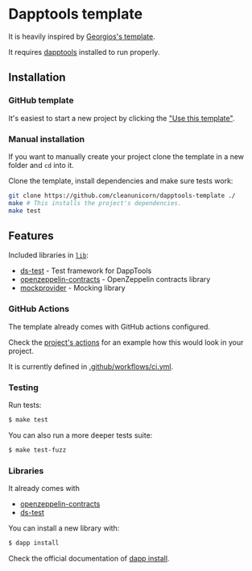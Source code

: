 # Dapptools template

It is heavily inspired by [Georgios's template](https://github.com/gakonst/dapptools-template).

It requires [dapptools](https://github.com/dapphub/dapptools) installed to run properly.

## Installation

### GitHub template

It's easiest to start a new project by clicking the ["Use this template"](https://github.com/cleanunicorn/dapptools-template/generate).

### Manual installation

If you want to manually create your project clone the template in a new folder and `cd` into it.

Clone the template, install dependencies and make sure tests work:

```sh
git clone https://github.com/cleanunicorn/dapptools-template ./
make # This installs the project's dependencies.
make test
```

## Features

Included libraries in [`lib`](lib/):

- [ds-test](https://github.com/dapphub/ds-test) - Test framework for DappTools
- [openzeppelin-contracts](https://github.com/OpenZeppelin/openzeppelin-contracts) - OpenZeppelin contracts library
- [mockprovider](https://github.com/cleanunicorn/mockprovider) - Mocking library

### GitHub Actions

The template already comes with GitHub actions configured.

Check the [project's actions](https://github.com/cleanunicorn/dapptools-template/actions) for an example how this would look in your project.

It is currently defined in [.github/workflows/ci.yml](.github/workflows/ci.yml).


### Testing

Run tests:

```sh
$ make test
```

You can also run a more deeper tests suite:

```sh
$ make test-fuzz
```

### Libraries

It already comes with

- [openzeppelin-contracts](https://github.com/OpenZeppelin/openzeppelin-contracts)
- [ds-test](https://github.com/dapphub/ds-test)

You can install a new library with:

```sh
$ dapp install
```

Check the official documentation of [dapp install](https://github.com/dapphub/dapptools/tree/master/src/dapp#dapp-install).

